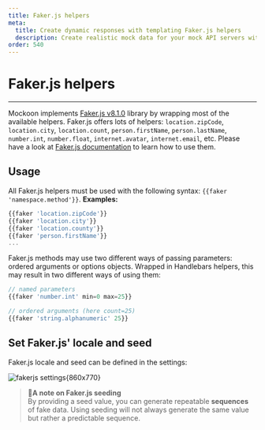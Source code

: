 ```yaml
---
title: Faker.js helpers
meta:
  title: Create dynamic responses with templating Faker.js helpers
  description: Create realistic mock data for your mock API servers with Mockoon's templating system including Faker.js
order: 540
---
```


# Faker.js helpers

---

Mockoon implements [Faker.js v8.1.0](https://fakerjs.dev/) library by wrapping most of the available helpers.
Faker.js offers lots of helpers: `location.zipCode`, `location.city`, `location.count`, `person.firstName`, `person.lastName`, `number.int`, `number.float`, `internet.avatar`, `internet.email`, etc. Please have a look at [Faker.js documentation](https://fakerjs.dev/) to learn how to use them.

## Usage

All Faker.js helpers must be used with the following syntax: `{{faker 'namespace.method'}}`.
**Examples:**

```js
{{faker 'location.zipCode'}}
{{faker 'location.city'}}
{{faker 'location.county'}}
{{faker 'person.firstName'}}
...
```

Faker.js methods may use two different ways of passing parameters: ordered arguments or options objects. Wrapped in Handlebars helpers, this may result in two different ways of using them:

```js
// named parameters
{{faker 'number.int' min=0 max=25}}

// ordered arguments (here count=25)
{{faker 'string.alphanumeric' 25}}
```

## Set Faker.js' locale and seed

Faker.js locale and seed can be defined in the settings:

![fakerjs settings{860x770}](docs-img:settings-faker.png)

> 📝**A note on Faker.js seeding**  
> By providing a seed value, you can generate repeatable **sequences** of fake data. Using seeding will not always generate the same value but rather a predictable sequence.
